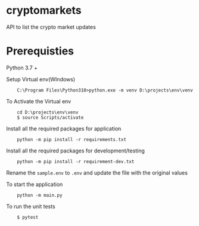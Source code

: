 # cryptomarkets
API to list the crypto market updates

# Prerequisties

Python 3.7 +

Setup Virtual env(WIndows)

```
    C:\Program Files\Python310>python.exe -m venv D:\projects\env\venv
```

To Activate the Virtual env
```
    cd D:\projects\env\venv
    $ source Scripts/activate
```

Install all the required packages for application

```
    python -m pip install -r requirements.txt
```

Install all the required packages for development/testing

```
    python -m pip install -r requirement-dev.txt
```

Rename the `sample.env` to `.env` and update the file with the original values

To start the application
```
    python -m main.py
```
To run the unit tests

```
    $ pytest
```
